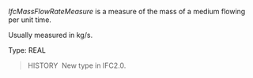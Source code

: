 ﻿_IfcMassFlowRateMeasure_ is a measure of the mass of a medium flowing per unit time.

Usually measured in kg/s.

Type: REAL

> HISTORY&nbsp; New type in IFC2.0.